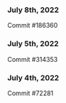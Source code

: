 ### July 8th, 2022

Commit #186360

### July 5th, 2022

Commit #314353


### July 4th, 2022

Commit #72281
